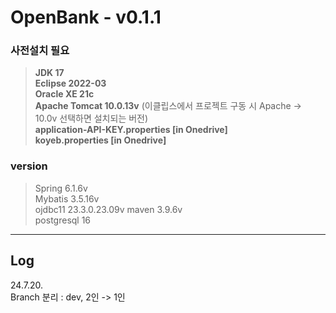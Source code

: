 # OpenBank - v0.1.1
### 사전설치 필요
> **JDK 17**   
> **Eclipse 2022-03**   
> **Oracle XE 21c**   
> **Apache Tomcat 10.0.13v** (이클립스에서 프로젝트 구동 시 Apache -> 10.0v 선택하면 설치되는 버전)   
> **application-API-KEY.properties [in Onedrive]**  
> **koyeb.properties [in Onedrive]**
   
### version
> Spring 6.1.6v   
> Mybatis 3.5.16v   
> ojdbc11 23.3.0.23.09v
> maven 3.9.6v   
> postgresql 16   
   
---   
## Log

24.7.20.   
Branch 분리 : dev, 2인 -> 1인